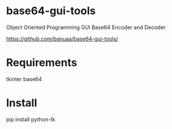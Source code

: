 # base64-gui-tools
Object Oriented Programming GUI Base64 Encoder and Decoder

https://github.com/banuaa/base64-gui-tools/

# Requirements
tkinter
base64

# Install
pip install python-tk
